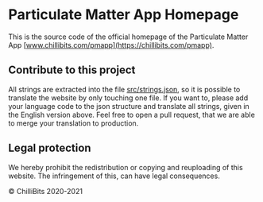 # Particulate Matter App Homepage
This is the source code of the official homepage of the Particulate Matter App [www.chillibits.com/pmapp](https://chillibits.com/pmapp).

## Contribute to this project
All strings are extracted into the file [src/strings.json](https://github.com/ChilliBits/pm-app-homepage/blob/master/src/strings.json), so it is possible to translate the website by only touching one file. If you want to, please add your language code to the json structure and translate all strings, given in the English version above. Feel free to open a pull request, that we are able to merge your translation to production.

## Legal protection
We hereby prohibit the redistribution or copying and reuploading of this website. The infringement of this, can have legal consequences.

© ChilliBits 2020-2021